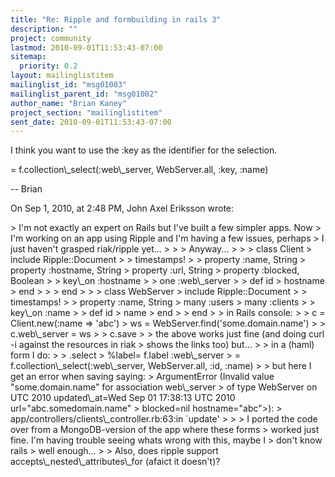 ```yaml
---
title: "Re: Ripple and formbuilding in rails 3"
description: ""
project: community
lastmod: 2010-09-01T11:53:43-07:00
sitemap:
  priority: 0.2
layout: mailinglistitem
mailinglist_id: "msg01003"
mailinglist_parent_id: "msg01002"
author_name: "Brian Kaney"
project_section: "mailinglistitem"
sent_date: 2010-09-01T11:53:43-07:00
---
```



I think you want to use the :key as the identifier for the selection.

 = f.collection\\_select(:web\\_server, WebServer.all, :key, :name)


--
Brian

On Sep 1, 2010, at 2:48 PM, John Axel Eriksson wrote:

&gt; I'm not exactly an expert on Rails but I've built a few simpler apps. Now
&gt; I'm working on an app using Ripple and I'm having a few issues, perhaps
&gt; I just haven't grasped riak/ripple yet...
&gt; 
&gt; 
&gt; Anyway...
&gt; 
&gt; 
&gt; class Client
&gt; include Ripple::Document
&gt; 
&gt; timestamps!
&gt; 
&gt; property :name, String
&gt; property :hostname, String
&gt; property :url, String
&gt; property :blocked, Boolean
&gt; 
&gt; key\\_on :hostname
&gt; 
&gt; one :web\\_server
&gt; 
&gt; def id
&gt; hostname
&gt; end
&gt; 
&gt; 
&gt; end
&gt; 
&gt; 
&gt; class WebServer
&gt; include Ripple::Document
&gt; 
&gt; timestamps!
&gt; 
&gt; property :name, String
&gt; many :users
&gt; many :clients
&gt; 
&gt; key\\_on :name
&gt; 
&gt; def id
&gt; name
&gt; end
&gt; 
&gt; end
&gt; 
&gt; in Rails console:
&gt; 
&gt; c = Client.new(:name =&gt; 'abc')
&gt; ws = WebServer.find('some.domain.name')
&gt; 
&gt; c.web\\_server = ws
&gt; 
&gt; c.save
&gt; 
&gt; the above works just fine (and doing curl -i against the resources in riak 
&gt; shows the links too) but...
&gt; 
&gt; in a (haml) form I do:
&gt; 
&gt; .select
&gt; %label= f.label :web\\_server
&gt; = f.collection\\_select(:web\\_server, WebServer.all, :id, :name)
&gt; 
&gt; but here I get an error when saving saying:
&gt; ArgumentError (Invalid value "some.domain.name" for association web\\_server 
&gt; of type WebServer on  UTC 2010 updated\\_at=Wed Sep 01 17:38:13 UTC 2010 url="abc.somedomain.name" 
&gt; blocked=nil hostname="abc"&gt;):
&gt; app/controllers/clients\\_controller.rb:63:in `update'
&gt; 
&gt; 
&gt; I ported the code over from a MongoDB-version of the app where these forms 
&gt; worked just fine. I'm having trouble seeing whats wrong with this, maybe I 
&gt; don't know rails
&gt; well enough...
&gt; 
&gt; Also, does ripple support accepts\\_nested\\_attributes\\_for (afaict it doesn't)?
